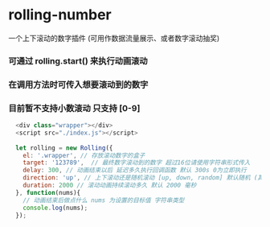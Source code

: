# rolling-number
一个上下滚动的数字插件 (可用作数据流量展示、或者数字滚动抽奖)

### 可通过 rolling.start() 来执行动画滚动   
### 在调用方法时可传入想要滚动到的数字   
### 目前暂不支持小数滚动 只支持 [0-9]   


```javascript
  <div class="wrapper"></div>
  <script src="./index.js"></script>
  
  let rolling = new Rolling({
    el: '.wrapper', // 存放滚动数字的盒子
    target: '123789',  // 最终数字滚动到的数字 超过16位请使用字符串形式传入
    delay: 300, // 动画结束以后 延迟多久执行回调函数 默认 300s 0为立即执行
    direction: 'up', // 上下滚动还是随机滚动 [up, down, random] 默认随机 (其实滚动的速度太快根本看不出来)
    duration: 2000 // 滚动动画持续滚动多久 默认 2000 毫秒
  }, function(nums){
    // 动画结束后做点什么 nums 为设置的目标值 字符串类型
    console.log(nums);
  });
```

